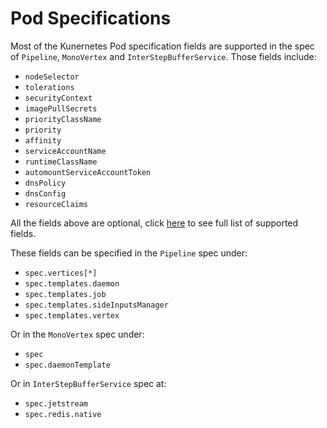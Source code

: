 # Pod Specifications

Most of the Kunernetes Pod specification fields are supported in the spec of `Pipeline`, `MonoVertex` and `InterStepBufferService`. Those fields include:

- `nodeSelector`
- `tolerations`
- `securityContext`
- `imagePullSecrets`
- `priorityClassName`
- `priority`
- `affinity`
- `serviceAccountName`
- `runtimeClassName`
- `automountServiceAccountToken`
- `dnsPolicy`
- `dnsConfig`
- `resourceClaims`

All the fields above are optional, click [here](../../../APIs.md#numaflow.numaproj.io/v1alpha1.AbstractPodTemplate) to see full list of supported fields.

These fields can be specified in the `Pipeline` spec under:

- `spec.vertices[*]`
- `spec.templates.daemon`
- `spec.templates.job`
- `spec.templates.sideInputsManager`
- `spec.templates.vertex`

Or in the `MonoVertex` spec under:

- `spec`
- `spec.daemonTemplate`

Or in `InterStepBufferService` spec at:

- `spec.jetstream`
- `spec.redis.native`
